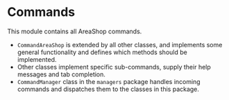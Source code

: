 # Commands

This module contains all AreaShop commands. 

* `CommandAreaShop` is extended by all other classes, and implements some general functionality and defines which methods should be implemented.
* Other classes implement specific sub-commands, supply their help messages and tab completion.
* `CommandManager` class in the `managers` package handles incoming commands and dispatches them to the classes in this package.
